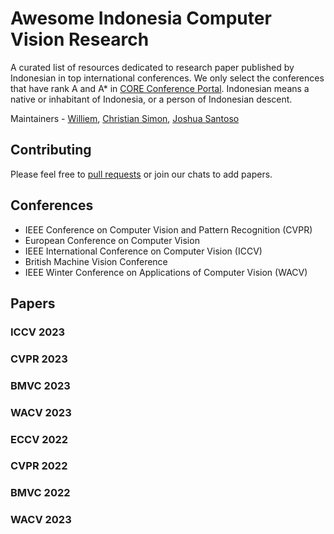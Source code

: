 # Awesome Indonesia Computer Vision Research

A curated list of resources dedicated to research paper published by Indonesian in top international conferences. We only select the conferences that have rank A and A* in [CORE Conference Portal](http://portal.core.edu.au/conf-ranks/?search=vision&by=all&source=CORE2023&sort=arank&page=1). Indonesian means a native or inhabitant of Indonesia, or a person of Indonesian descent.

Maintainers - [Williem](https://github.com/williem-scientist), [Christian Simon](https://github.com/chrysts), [Joshua Santoso](https://github.com/joshuajano)

## Contributing
Please feel free to [pull requests](https://github.com/indonesia-vision-ai/awesome-indonsia-vision-research/pulls) or join our chats to add papers.


## Conferences
- IEEE Conference on Computer Vision and Pattern Recognition (CVPR)
- European Conference on Computer Vision
- IEEE International Conference on Computer Vision (ICCV)
- British Machine Vision Conference
- IEEE Winter Conference on Applications of Computer Vision (WACV)

## Papers

### ICCV 2023


### CVPR 2023


### BMVC 2023


### WACV 2023


### ECCV 2022


### CVPR 2022


### BMVC 2022


### WACV 2023
